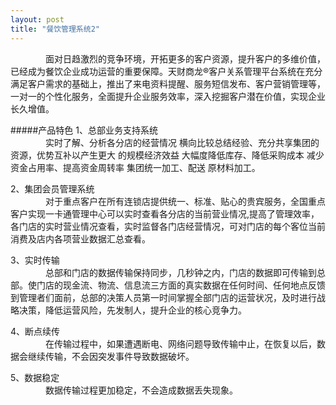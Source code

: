 ```yaml
---
layout: post
title: "餐饮管理系统2"
---
```


&emsp;&emsp;&emsp;&emsp;面对日趋激烈的竞争环境，开拓更多的客户资源，提升客户的多维价值，已经成为餐饮企业成功运营的重要保障。天财商龙®客户关系管理平台系统在充分满足客户需求的基础上，推出了来电资料提醒、服务短信发布、客户营销管理等，一对一的个性化服务，全面提升企业服务效率，深入挖掘客户潜在价值，实现企业长久增值。

#####产品特色
1、总部业务支持系统  
&emsp;&emsp;&emsp;&emsp;实时了解、分析各分店的经营情况 横向比较总结经验、充分共享集团的资源，优势互补以产生更大 的规模经济效益 大幅度降低库存、降低采购成本 减少资金占用率、提高资金周转率 集团统一加工、配送 原材料加工。  

2、集团会员管理系统  
&emsp;&emsp;&emsp;&emsp;对于重点客户在所有连锁店提供统一、标准、贴心的贵宾服务，全国重点客户实现一卡通管理中心可以实时查看各分店的当前营业情况,提高了管理效率， 各门店的实时营业情况查看，实时监督各门店经营情况，可对门店的每个客位当前消费及店内各项营业数据汇总查看。  

3、实时传输  
&emsp;&emsp;&emsp;&emsp;总部和门店的数据传输保持同步，几秒钟之内，门店的数据即可传输到总部。使门店的现金流、物流、信息流三方面的真实数据在任何时间、任何地点反馈到管理者们面前，总部的决策人员第一时间掌握全部门店的运营状况，及时进行战略决策，降低运营风险，先发制人，提升企业的核心竞争力。  

4、断点续传  
&emsp;&emsp;&emsp;&emsp;在传输过程中，如果遭遇断电、网络问题导致传输中止，在恢复以后，数据会继续传输，不会因突发事件导致数据破坏。

5、数据稳定  
&emsp;&emsp;&emsp;&emsp;数据传输过程更加稳定，不会造成数据丢失现象。